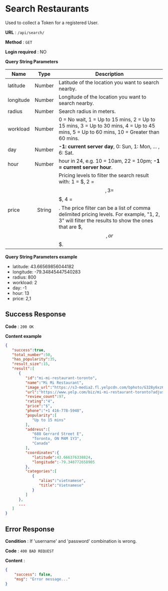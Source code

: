 # Search Restaurants

Used to collect a Token for a registered User.

**URL** : `/api/search/`

**Method** : `GET`

**Login required** : NO

**Query String Parameters**

| Name        | Type           | Description  |
| ------------- |:-------------:| -----|
| latitude      | Number | Latitude of the location you want to search nearby. |
| longitude      | Number      | Longitude of the location you want to search nearby. |
| radius | Number      |  Search radius in meters. |
| workload | Number      | 0 = No wait, 1 = Up to 15 mins, 2 = Up to 15 mins, 3 = Up to 30 mins, 4 = Up to 45 mins, 5 = Up to 60 mins, 10 = Greater than 60 mins.  |
| day | Number      | **-1: current server day**, 0: Sun, 1: Mon, ... , 6: Sat. |
| hour | Number      |  hour in 24, e.g. 10 = 10am, 22 = 10pm; **-1 = current server hour**. |
| price | String      | Pricing levels to filter the search result with: 1 = $, 2 = $$, 3 = $$$, 4 = $$$$. The price filter can be a list of comma delimited pricing levels. For example, "1, 2, 3" will filter the results to show the ones that are $, $$, or $$$. |


**Query String Parameters example**

 - latitude: 43.66569856044182
 - longitude: -79.34845447540283
 - radius: 800
 - workload: 2
 - day: -1
 - hour: 13
 - price: 2,1

## Success Response

**Code** : `200 OK`

**Content example**

```json
{  
   "success":true,
   "total_number":50,
   "has_popularity":35,
   "result_size":15,
   "result":[  
      {  
         "id":"mi-mi-restaurant-toronto",
         "name":"Mi Mi Restaurant",
         "image_url":"https://s3-media2.fl.yelpcdn.com/bphoto/G328y6xz67M3hLIZ-BLFsw/o.jpg",
         "url":"https://www.yelp.com/biz/mi-mi-restaurant-toronto?adjust_creative=_V3w2Wpx-W022v99yGAYYA&utm_campaign=yelp_api_v3&utm_medium=api_v3_business_search&utm_source=_V3w2Wpx-W022v99yGAYYA",
         "review_count":97,
         "rating":"4",
         "price":"$",
         "phone":"+1 416-778-5948",
         "popularity":[  
            "Up to 15 mins"
         ],
         "address":[  
            "688 Gerrard Street E",
            "Toronto, ON M4M 1Y3",
            "Canada"
         ],
         "coordinates":{  
            "latitude":43.666376338824,
            "longitude":-79.348772658905
         },
         "categories":[  
            {  
               "alias":"vietnamese",
               "title":"Vietnamese"
            }
         ]
      },
      ...
   ]
}
```

## Error Response

**Condition** : If 'username' and 'password' combination is wrong.

**Code** : `400 BAD REQUEST`

**Content** :

```json
{
    "success": false,
    "msg": "Error message..."
}